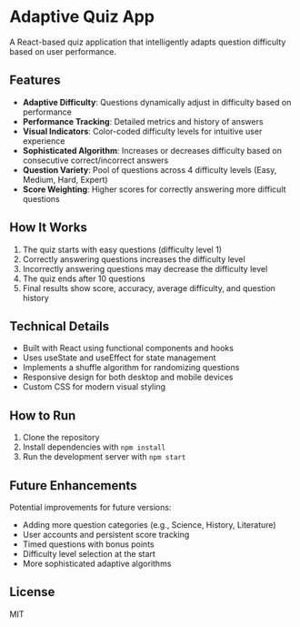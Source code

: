 # Adaptive Quiz App

A React-based quiz application that intelligently adapts question difficulty based on user performance.

## Features

- **Adaptive Difficulty**: Questions dynamically adjust in difficulty based on performance
- **Performance Tracking**: Detailed metrics and history of answers
- **Visual Indicators**: Color-coded difficulty levels for intuitive user experience
- **Sophisticated Algorithm**: Increases or decreases difficulty based on consecutive correct/incorrect answers
- **Question Variety**: Pool of questions across 4 difficulty levels (Easy, Medium, Hard, Expert)
- **Score Weighting**: Higher scores for correctly answering more difficult questions

## How It Works

1. The quiz starts with easy questions (difficulty level 1)
2. Correctly answering questions increases the difficulty level
3. Incorrectly answering questions may decrease the difficulty level
4. The quiz ends after 10 questions
5. Final results show score, accuracy, average difficulty, and question history

## Technical Details

- Built with React using functional components and hooks
- Uses useState and useEffect for state management
- Implements a shuffle algorithm for randomizing questions
- Responsive design for both desktop and mobile devices
- Custom CSS for modern visual styling

## How to Run

1. Clone the repository
2. Install dependencies with `npm install`
3. Run the development server with `npm start`

## Future Enhancements

Potential improvements for future versions:

- Adding more question categories (e.g., Science, History, Literature)
- User accounts and persistent score tracking
- Timed questions with bonus points
- Difficulty level selection at the start
- More sophisticated adaptive algorithms

## License

MIT
